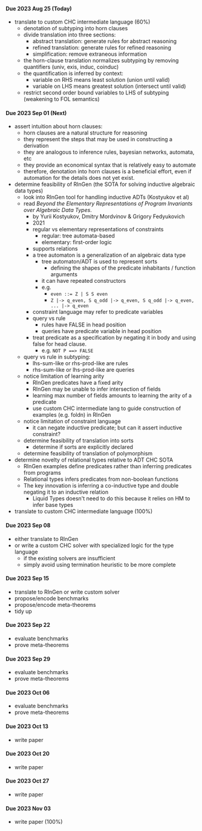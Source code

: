 ####  Due 2023 Aug 25 (Today)
- translate to custom CHC intermediate language (60%)
    - denotation of subtyping into horn clauses 
    - divide translation into three sections: 
        - abstract translation: generate rules for abstract reasoning
        - refined translation: generate rules for refined reasoning
        - simplification: remove extraneous information
    - the horn-clause translation normalizes subtyping by removing quantifiers (univ, exis, induc, coinduc)
    - the quantification is inferred by context: 
        - variable on RHS means least solution (union until valid)
        - variable on LHS means greatest solution (intersect until valid)
    - restrict second order bound variables to LHS of subtyping (weakening to FOL semantics)

#### Due 2023 Sep 01 (Next) 
- assert intuition about horn clauses: 
    - horn clauses are a natural structure for reasoning
    - they represent the steps that may be used in constructing a derivation
    - they are analogous to inference rules, bayesian networks, automata, etc 
    - they provide an economical syntax that is relatively easy to automate
    - therefore, denotation into horn clauses is a beneficial effort, even if automation for the details does not yet exist.
- determine feasibility of RInGen (the SOTA for solving inductive algebraic data types) 
    - look into RInGen tool for handling inductive ADTs (Kostyukov et al)
    - read *Beyond the Elementary Representations of Program Invariants over Algebraic Data Types*.
        - by Yurii Kostyukov, Dmitry Mordvinov & Grigory Fedyukovich 
        - 2021
        - regular vs elementary representations of constraints
            - regular: tree automata-based
            - elementary: first-order logic
        - supports relations
        - a tree automaton is a generalization of an algebraic data type 
            - tree automaton/ADT is used to represent sorts
                - defining the shapes of the predicate inhabitants / function arguments
            - it can have repeated constructors
            - e.g. 
                - `even ::= Z | S S even`  
                - `Z |-> q_even, S q_odd |-> q_even, S q_odd |-> q_even, ... |-> q_even`  
        - constraint language may refer to predicate variables
        - query vs rule
            - rules have FALSE in head position
            - queries have predicate variable in head position
        - treat predicate as a specification by negating it in body and using false for head clause. 
            - e.g. `NOT P ==> FALSE`
    - query vs rule in subtyping: 
        - lhs-sum-like or rhs-prod-like are rules
        - rhs-sum-like or lhs-prod-like are queries 
    - notice limitation of learning arity
        - RInGen predicates have a fixed arity
        - RInGen may be unable to infer intersection of fields 
        - learning max number of fields amounts to learning the arity of a predicate
        - use custom CHC intermediate lang to guide construction of examples (e.g. foldn) in RInGen
    - notice limitation of constraint language
        - it can negate inductive predicate; but can it assert inductive constraint?
    - determine feasibility of translation into sorts
        - determine if sorts are explicitly declared
    - determine feasibility of translation of polymorphism 
- determine novelty of relational types relative to ADT CHC SOTA
    - RInGen examples define predicates rather than inferring predicates from programs
    - Relational types infers predicates from non-boolean functions
    - The key innovation is inferring a co-inductive type and double negating it to an inductive relation
        - Liquid Types doesn't need to do this because it relies on HM to infer base types
- translate to custom CHC intermediate language (100%)

#### Due 2023 Sep 08 
- either translate to RInGen
- or write a custom CHC solver with specialized logic for the type language
    - if the existing solvers are insufficient
    - simply avoid using termination heuristic to be more complete

#### Due 2023 Sep 15 
- translate to RInGen or write custom solver
- propose/encode benchmarks
- propose/encode meta-theorems 
- tidy up

#### Due 2023 Sep 22 
- evaluate benchmarks 
- prove meta-theorems

#### Due 2023 Sep 29
- evaluate benchmarks 
- prove meta-theorems

#### Due 2023 Oct 06
- evaluate benchmarks 
- prove meta-theorems

#### Due 2023 Oct 13
- write paper

#### Due 2023 Oct 20
- write paper

#### Due 2023 Oct 27
- write paper

#### Due 2023 Nov 03
- write paper (100%)